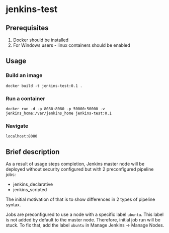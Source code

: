 # jenkins-test

## Prerequisites

1. Docker should be installed
2. For Windows users - linux containers should be enabled

## Usage

### Build an image

`docker build -t jenkins-test:0.1 .`

### Run a container

`docker run -d -p 8080:8080 -p 50000:50000 -v jenkins_home:/var/jenkins_home jenkins-test:0.1`

### Navigate

`localhost:8080`

## Brief description
As a result of usage steps completion, Jenkins master node will be deployed without security configured but with 2 preconfigured pipeline jobs:
- jenkins_declarative
- jenkins_scripted

The initial motivation of that is to show differences in 2 types of pipeline syntax.

Jobs are preconfigured to use a node with a specific label `ubuntu`. This label is not added by default to the master node. Therefore, initial job run will be stuck. To fix that, add the label `ubuntu` in Manage Jenkins -> Manage Nodes.
